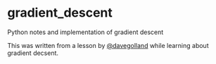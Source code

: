 gradient_descent
================

Python notes and implementation of gradient descent

This was written from a lesson by [@davegolland](https://github.com/davegolland) while learning about gradient decsent.

